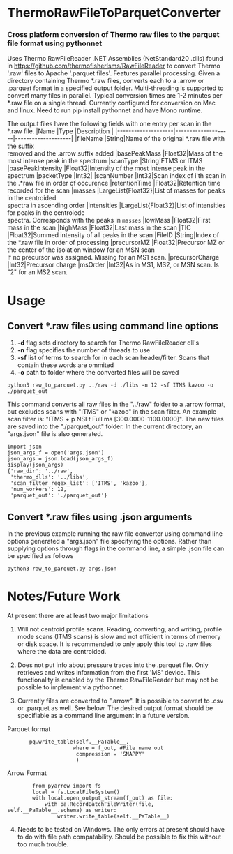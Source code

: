 # ThermoRawFileToParquetConverter

### Cross platform conversion of Thermo raw files to the parquet file format using pythonnet

 Uses Thermo RawFileReader .NET Assemblies (NetStandard20 .dlls) found in https://github.com/thermofisherlsms/RawFileReader
 to convert Thermo '.raw' files to Apache '.parquet files'. Features parallel processing. Given a directory containing Thermo *.raw files, converts each to
 a .arrow or .parquet format in a specified output folder. Multi-threading is supported to convert many files in parallel. Typical conversion times are 1-2 minutes per *.raw file on a single thread. Currently configured for conversion on Mac and linux. Need to run pip install pythonnet and have Mono runtime. 
 
 The output files have the following fields with one entry per scan in the *.raw file. 
 |Name                |Type                |Description                    |
 |--------------------|--------------------|--------------------|
 |fileName            |String|Name of the original *.raw file with the suffix <br> removed and the .arrow suffix added
 |basePeakMass        |Float32|Mass of the most intense peak in the spectrum 
 |scanType            |String|FTMS or ITMS
 |basePeakIntensity   |Float32|Intensity of the most intense peak in the spectrum
 |packetType          |Int32|
 |scanNumber          |Int32|Scan index of i'th scan in the .*raw file in order of occurence
 |retentionTime       |Float32|Retention time recorded for the scan 
 |masses              |LargeList{Float32}|List of masses for peaks in the centroided <br> spectra in ascending order
 |intensities         |LargeList{Float32}|List of intensities for peaks in the centroiede <br> spectra. Corresponds with the peaks in `masses`
 |lowMass             |Float32|First mass in the scan
 |highMass            |Float32|Last mass in the scan
 |TIC                 |Float32|Summed intensity of all peaks in the scan
 |FileID              |String|Index of the *.raw file in order of processing
 |precursorMZ         |Float32|Precursor MZ or the center of the isolation window for an MSN scan <br> If no precursor was assigned. Missing for an MS1 scan.
 |precursorCharge     |Int32|Precursor charge
 |msOrder             |Int32|As in MS1, MS2, or MSN scan. Is "2" for an MS2 scan. 

 # Usage
 
 ## Convert *.raw files using command line options

1) <b>-d</b> flag sets directory to search for Thermo RawFileReader dll's
2) <b>-n</b> flag specifies the number of threads to use
3) <b>-sf</b> list of terms to search for in each scan header/filter. Scans that contain these words are ommited
4) <b>-o</b> path to folder where the converted files will be saved

```
python3 raw_to_parquet.py ../raw -d ./libs -n 12 -sf ITMS kazoo -o ./parquet_out
```

This command converts all raw files in the "../raw" folder to a .arrow format, but excludes scans with "ITMS" or "kazoo" in the scan filter. An example scan filter is:  "ITMS + p NSI t Full ms [300.0000-1100.0000]". The new files are saved into the "./parquet_out" folder. In the current directory, an "args.json" file is also generated. 

```
import json
json_args_f = open('args.json')
json_args = json.load(json_args_f)
display(json_args)
{'raw_dir': '../raw',
 'thermo_dlls': '../libs',
 'scan_filter_regex_list': ['ITMS', 'kazoo'],
 'num_workers': 12,
 'parquet_out': './parquet_out'}
```

## Convert *.raw files using .json arguments
In the previous example running the raw file converter using command line options generated a "args.json"
file specifying the options. Rather than supplying options through flags in the command line, a simple .json
file can be specified as follows

```
python3 raw_to_parquet.py args.json
```


 # Notes/Future Work
 At present there are at least two major limitations
 
 1) Will not centroid profile scans. Reading, converting, and writing, profile mode scans (ITMS scans)
    is slow and not efficient in terms of memory or disk space. It is recommended to only apply this tool to .raw files 
    where the data are centroided. 

 2) Does not put info about pressure traces into the .parquet file. Only retrieves and writes
    information from the first 'MS' device. This functionality is enabled by the Thermo RawFileReader but may not be possible to implement via pythonnet. 
    
 3) Currently files are converted to ".arrow". It is possible to convert to .csv or .parquet as well. See below. The desired output format should be specifiable as a command line argument in a future version.
 
 
 Parquet format
 ```
        pq.write_table(self.__PaTable__, 
                      where = f_out, #File name out
                       compression = 'SNAPPY' 
                       )
```
Arrow Format
```
        from pyarrow import fs
        local = fs.LocalFileSystem()
        with local.open_output_stream(f_out) as file:
            with pa.RecordBatchFileWriter(file, self.__PaTable__.schema) as writer:
                writer.write_table(self.__PaTable__)
 ```
4) Needs to be tested on Windows. The only errors at present should have to do with file path compatability. Should be possible to fix this without too much trouble. 
